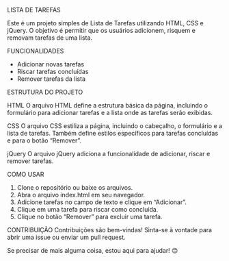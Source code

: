 LISTA DE TAREFAS

Este é um projeto simples de Lista de Tarefas utilizando HTML, CSS e jQuery. 
O objetivo é permitir que os usuários adicionem, risquem e removam tarefas de uma lista.

FUNCIONALIDADES
- Adicionar novas tarefas
- Riscar tarefas concluídas
- Remover tarefas da lista

ESTRUTURA DO PROJETO

HTML
O arquivo HTML define a estrutura básica da página, incluindo o formulário para adicionar tarefas e a lista onde as tarefas serão exibidas.

CSS
O arquivo CSS estiliza a página, incluindo o cabeçalho, o formulário e a lista de tarefas. Também define estilos específicos para tarefas concluídas e para o botão “Remover”.

jQuery
O arquivo jQuery adiciona a funcionalidade de adicionar, riscar e remover tarefas.

COMO USAR
1. Clone o repositório ou baixe os arquivos.
2. Abra o arquivo index.html em seu navegador.
3. Adicione tarefas no campo de texto e clique em “Adicionar”.
4. Clique em uma tarefa para riscar como concluída.
5. Clique no botão “Remover” para excluir uma tarefa.
   
CONTRIBUIÇÃO
Contribuições são bem-vindas! Sinta-se à vontade para abrir uma issue ou enviar um pull request.

Se precisar de mais alguma coisa, estou aqui para ajudar! 😊
